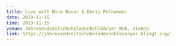 ```yaml
---
title: Live with Nina Bauer & Doris Polhammer
date: 2019-11-15
time: 2019-11-15
venue: Jahresendzeitschokoladenhohlkörper WUK, Vienna
link: https://jahresendzeitschokoladenhohlkoerper.klingt.org/
---
```



